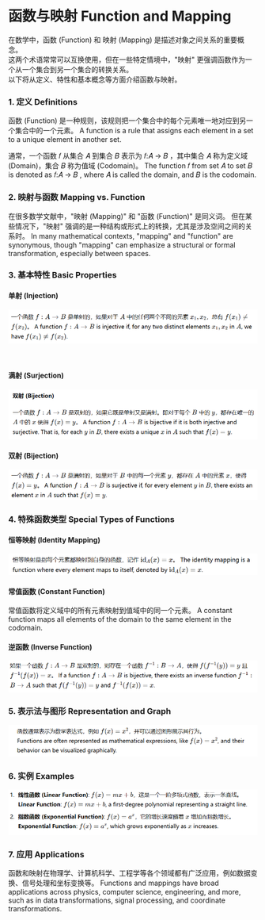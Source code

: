 # 函数与映射 Function and Mapping

在数学中，函数 (Function) 和 映射 (Mapping) 是描述对象之间关系的重要概念。<br/>
这两个术语常常可以互换使用，但在一些特定情境中，"映射" 更强调函数作为一个从一个集合到另一个集合的转换关系。<br/>
以下将从定义、特性和基本概念等方面介绍函数与映射。<br/>

### 1. 定义 Definitions

函数 (Function) 是一种规则，该规则把一个集合中的每个元素唯一地对应到另一个集合中的一个元素。
A function is a rule that assigns each element in a set to a unique element in another set.

通常，一个函数 𝑓 从集合 𝐴 到集合 𝐵 表示为 𝑓:𝐴 → 𝐵 ，其中集合 𝐴 称为定义域 (Domain)，集合 𝐵 称为值域 (Codomain)。 
The function 𝑓 from set 𝐴 to set 𝐵 is denoted as 𝑓:𝐴 → 𝐵 , where 𝐴 is called the domain, and 𝐵 is the codomain.

### 2. 映射与函数 Mapping vs. Function

在很多数学文献中，"映射 (Mapping)" 和 "函数 (Function)" 是同义词。
但在某些情况下，"映射" 强调的是一种结构或形式上的转换，尤其是涉及空间之间的关系时。
In many mathematical contexts, "mapping" and "function" are synonymous, though "mapping" can emphasize a structural or formal transformation, especially between spaces.

### 3. 基本特性 Basic Properties

#### 单射 (Injection)
![a](./img/单射.png)
<!-- 一个函数 𝑓: 𝐴 → 𝐵 是单射的， 如果对于 𝐴 中的任何两个不同的元素 x1,x2, 总有 𝑓(x1) -->
​
#### 满射 (Surjection)
![a](./img/双射.png)
#### 双射 (Bijection)
![a](./img/满射.png)

### 4. 特殊函数类型 Special Types of Functions
#### 恒等映射 (Identity Mapping)
![a](./img/恒等.png)
#### 常值函数 (Constant Function)
常值函数将定义域中的所有元素映射到值域中的同一个元素。 
A constant function maps all elements of the domain to the same element in the codomain.
#### 逆函数 (Inverse Function)
![a](./img/逆函数.png)
### 5. 表示法与图形 Representation and Graph
![a](./img/表示法与图形.png)
### 6. 实例 Examples
![a](./img/实例.png)
### 7. 应用 Applications
函数和映射在物理学、计算机科学、工程学等各个领域都有广泛应用，例如数据变换、信号处理和坐标变换等。
Functions and mappings have broad applications across physics, computer science, engineering, and more, such as in data transformations, signal processing, and coordinate transformations.